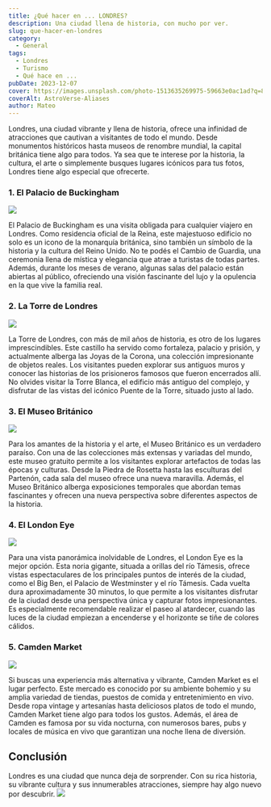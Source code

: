 ```yaml
---
title: ¿Qué hacer en ... LONDRES?
description: Una ciudad llena de historia, con mucho por ver.
slug: que-hacer-en-londres
category:
  - General
tags:
  - Londres
  - Turismo
  - Qué hace en ...
pubDate: 2023-12-07
cover: https://images.unsplash.com/photo-1513635269975-59663e0ac1ad?q=80&w=1470&auto=format&fit=crop&ixlib=rb-4.0.3&ixid=M3wxMjA3fDB8MHxwaG90by1wYWdlfHx8fGVufDB8fHx8fA%3D%3D
coverAlt: AstroVerse-Aliases
author: Mateo
---
```



Londres, una ciudad vibrante y llena de historia, ofrece una infinidad de atracciones que cautivan a visitantes de todo el mundo. Desde monumentos históricos hasta museos de renombre mundial, la capital británica tiene algo para todos.       Ya sea que te interese por la historia, la cultura, el arte o simplemente busques lugares icónicos para tus fotos, Londres tiene algo especial que ofrecerte.

### 1\. El Palacio de Buckingham 

![](</img/london/buckingham palace.jpg>)

El Palacio de Buckingham es una visita obligada para cualquier viajero en Londres. Como residencia oficial de la Reina, este majestuoso edificio no solo es un icono de la monarquía británica, sino también un símbolo de la historia y la cultura del Reino Unido. No te podés el Cambio de Guardia, una ceremonia llena de mística y elegancia que atrae a turistas de todas partes. Además, durante los meses de verano, algunas salas del palacio están abiertas al público, ofreciendo una visión fascinante del lujo y la opulencia en la que vive la familia real.

### 2\. La Torre de Londres 

![](</img/london/tower of london.jpg>)

La Torre de Londres, con más de mil años de historia, es otro de los lugares imprescindibles. Este castillo ha servido como fortaleza, palacio y prisión, y actualmente alberga las Joyas de la Corona, una colección impresionante de objetos reales. Los visitantes pueden explorar sus antiguos muros y conocer las historias de los prisioneros famosos que fueron encerrados allí. No olvides visitar la Torre Blanca, el edificio más antiguo del complejo, y disfrutar de las vistas del icónico Puente de la Torre, situado justo al lado.

### 3\. El Museo Británico 

![](</img/london/london museum.jpg>)

Para los amantes de la historia y el arte, el Museo Británico es un verdadero paraíso. Con una de las colecciones más extensas y variadas del mundo, este museo gratuito permite a los visitantes explorar artefactos de todas las épocas y culturas. Desde la Piedra de Rosetta hasta las esculturas del Partenón, cada sala del museo ofrece una nueva maravilla. Además, el Museo Británico alberga exposiciones temporales que abordan temas fascinantes y ofrecen una nueva perspectiva sobre diferentes aspectos de la historia.

### 4\. El London Eye

![](</img/london/london eye.jpg>)

Para una vista panorámica inolvidable de Londres, el London Eye es la mejor opción. Esta noria gigante, situada a orillas del río Támesis, ofrece vistas espectaculares de los principales puntos de interés de la ciudad, como el Big Ben, el Palacio de Westminster y el río Támesis. Cada vuelta dura aproximadamente 30 minutos, lo que permite a los visitantes disfrutar de la ciudad desde una perspectiva única y capturar fotos impresionantes. Es especialmente recomendable realizar el paseo al atardecer, cuando las luces de la ciudad empiezan a encenderse y el horizonte se tiñe de colores cálidos.

### 5\. Camden Market 

![](</img/london/camdem market.jpg>)

Si buscas una experiencia más alternativa y vibrante, Camden Market es el lugar perfecto. Este mercado es conocido por su ambiente bohemio y su amplia variedad de tiendas, puestos de comida y entretenimiento en vivo. Desde ropa vintage y artesanías hasta deliciosos platos de todo el mundo, Camden Market tiene algo para todos los gustos. Además, el área de Camden es famosa por su vida nocturna, con numerosos bares, pubs y locales de música en vivo que garantizan una noche llena de diversión.

## Conclusión 

Londres es una ciudad que nunca deja de sorprender. Con su rica historia, su vibrante cultura y sus innumerables atracciones, siempre hay algo nuevo por descubrir.
![](/img/london/pexels-manualman32-726484.jpg)

